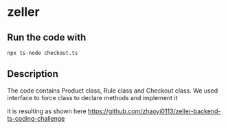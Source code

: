 # zeller

## Run the code with
`npx ts-node checkout.ts`


## Description
The code contains Product class, Rule class and Checkout class.
We used interface to force class to declare methods and implement it


it is resulting as shown here
https://github.com/zhaoyi0113/zeller-backend-ts-coding-challenge
